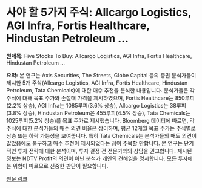# 사야 할 5가지 주식: Allcargo Logistics, AGI Infra, Fortis Healthcare, Hindustan Petroleum ...

**원제목:** Five Stocks To Buy: Allcargo Logistics, AGI Infra, Fortis Healthcare, Hindustan Petroleum ...

**요약:** 본 연구는 Axis Securities, The Streets, Globe Capital 등의 증권 분석가들이 제시한 5개 주식(Allcargo Logistics, AGI Infra, Fortis Healthcare, Hindustan Petroleum, Tata Chemicals)에 대한 매수 추천을 분석한 내용입니다.  분석가들은 각 주식에 대해 목표 주가와 손절매 가격을 제시하였으며,  Fortis Healthcare는 850루피(2.2% 상승), AGI Infra는 1085루피(3.6% 상승), Allcargo Logistics는 38루피(3.8% 상승), Hindustan Petroleum은 455루피(4.5% 상승), Tata Chemicals는 1025루피(5.2% 상승)를 목표 주가로 제시했습니다. Bloomberg 데이터에 따르면,  각 주식에 대한 분석가들의 매수 의견 비율은 상이하며,  평균 12개월 목표 주가는 주식별로 상승 또는 하락 가능성을 보여줍니다. 특히 Tata Chemicals는 분석가들의 매도 의견이 많았음에도 불구하고 매수 추천이 제시되었다는 점이 주목할 만합니다.  본 연구는 단기적인 투자 전략에 대한 분석이며, 투자 결정 전 전문가와의 상담을 권고합니다.  제시된 정보는 NDTV Profit의 의견이 아닌 분석가 개인의 견해임을 명시합니다.  모든 투자에는 위험이 따르므로 신중한 판단이 필요합니다.

[원문 링크](https://www.ndtvprofit.com/markets/five-stocks-to-buy-on-july-24-2025-allcargo-logistics-agi-infra-fortis-healthcare-hindustan-petroleum-tata-chemicals)
